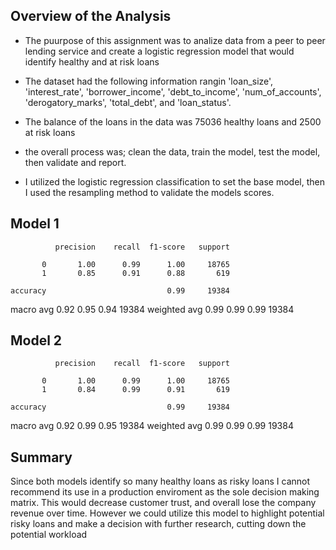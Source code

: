 ## Overview of the Analysis

* The puurpose of this assignment was to analize data from a  peer to peer lending service and create a logistic regression  model that would identify healthy and at risk loans

* The dataset had the following information rangin  'loan_size', 'interest_rate', 'borrower_income', 'debt_to_income',
       'num_of_accounts', 'derogatory_marks', 'total_debt', and 'loan_status'.
* The balance of the loans in the data was  75036 healthy loans and 2500 at risk loans
* the overall process was; clean the data, train the model, test the model, then validate and report.
* I utilized the logistic regression classification to set the base model, then I used the resampling method to validate the models scores.

## Model 1
              precision    recall  f1-score   support

           0       1.00      0.99      1.00     18765
           1       0.85      0.91      0.88       619

    accuracy                           0.99     19384
   macro avg       0.92      0.95      0.94     19384
weighted avg       0.99      0.99      0.99     19384
## Model 2
              precision    recall  f1-score   support

           0       1.00      0.99      1.00     18765
           1       0.84      0.99      0.91       619

    accuracy                           0.99     19384
   macro avg       0.92      0.99      0.95     19384
weighted avg       0.99      0.99      0.99     19384

## Summary
Since both  models identify so many healthy loans as risky loans  I cannot recommend its use in a production enviroment as the sole decision making matrix. This would decrease customer trust, and overall lose the company revenue over time. However we could utilize this model to highlight potential risky loans and make a decision with further research, cutting down the potential workload